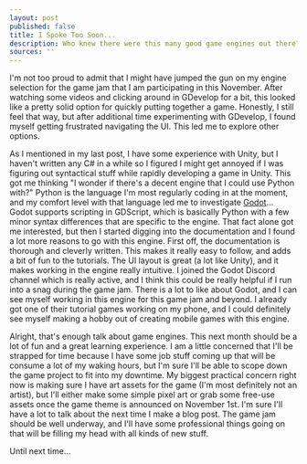 ```yaml
---
layout: post
published: false
title: I Spoke Too Soon...
description: Who knew there were this many good game engines out there?
sources: ''
---
```

I'm not too proud to admit that I might have jumped the gun on my engine selection for the game jam that I am participating in this November. After watching some videos and clicking around in GDevelop for a bit, this looked like a pretty solid option for quickly putting together a game. Honestly, I still feel that way, but after additional time experimenting with GDevelop, I found myself getting frustrated navigating the UI. This led me to explore other options.

As I mentioned in my last post, I have some experience with Unity, but I haven't written any C# in a while so I figured I might get annoyed if I was figuring out syntactical stuff while rapidly developing a game in Unity. This got me thinking "I wonder if there's a decent engine that I could use Python with?" Python is the language I'm most regularly coding in at the moment, and my comfort level with that language led me to investigate [Godot](https://godotengine.org/)... Godot supports scripting in GDScript, which is basically Python with a few minor syntax differences that are specific to the engine. That fact alone got me interested, but then I started digging into the documentation and I found a lot more reasons to go with this engine. First off, the documentation is thorough and cleverly written. This makes it really easy to follow, and adds a bit of fun to the tutorials. The UI layout  is great (a lot like Unity), and it makes working in the engine really intuitive. I joined the Godot Discord channel which is really active, and I think this could be really helpful if I run into a snag during the game jam. There is a lot to like about Godot, and I can see myself working in this engine for this game jam and beyond. I already got one of their tutorial games working on my phone, and I could definitely see myself making a hobby out of creating mobile games with this engine.

Alright, that's enough talk about game engines. This next month should be a lot of fun and a great learning experience. I am a little concerned that I'll be strapped for time because I have some job stuff coming up that will be consume a lot of my waking hours, but I'm sure I'll be able to scope down the game project to fit into my downtime. My biggest practical concern right now is making sure I have art assets for the game (I'm most definitely not an artist), but I'll either make some simple pixel art or grab some free-use assets once the game theme is announced on November 1st. I'm sure I'll have a lot to talk about the next time I make a blog post. The game jam should be well underway, and I'll have some professional things going on that will be filling my head with all kinds of new stuff. 

Until next time...